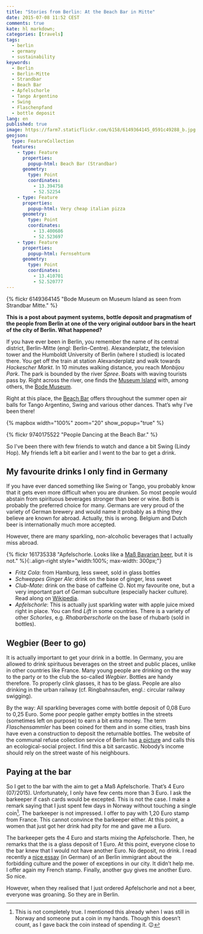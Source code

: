 ```yaml
---
title: "Stories from Berlin: At the Beach Bar in Mitte"
date: 2015-07-08 11:52 CEST
comments: true
kate: hl markdown;
categories: [travels]
tags:
  - berlin
  - germany
  - sustainability
keywords:
  - Berlin
  - Berlin-Mitte
  - Strandbar
  - Beach Bar
  - Apfelschorle
  - Tango Argentino
  - Swing
  - Flaschenpfand
  - bottle deposit
lang: en
published: true
image: https://farm7.staticflickr.com/6158/6149364145_0591c49288_b.jpg
geojson:
  type: FeatureCollection
  features:
    - type: Feature
      properties:
        popup-html: Beach Bar (Strandbar)
      geometry:
        type: Point
        coordinates:
          - 13.394758
          - 52.52254
    - type: Feature
      properties:
        popup-html: Very cheap italian pizza
      geometry:
        type: Point
        coordinates:
          - 13.400686
          - 52.523697
    - type: Feature
      properties:
        popup-html: Fernsehturm
      geometry:
        type: Point
        coordinates:
          - 13.410701
          - 52.520777
---
```


{% flickr 6149364145 "Bode Museum on Museum Island as seen from Strandbar Mitte." %}

**This is a post about payment systems, bottle deposit and pragmatism of the people from Berlin at one of the very original outdoor bars in the heart of the city of Berlin. What happened?**

If you have ever been in Berlin, you remember the name of its central district, Berlin-Mitte (engl: Berlin-Centre). Alexanderplatz, the television tower and the Humboldt University of Berlin (where I studied) is located there. You get off the train at station Alexanderplatz and walk towards *Hackescher Markt*. In 10 minutes walking distance, you reach *Monbijou Park*. The park is bounded by the river *Spree*. Boats with waving tourists pass by. Right across the river, one finds the [Museum Island] with, among others, the [Bode Museum].

[Museum Island]: https://en.wikipedia.org/wiki/Museum_Island
[Bode Museum]: https://en.wikipedia.org/wiki/Bode_Museum

Right at this place, the [Beach Bar] offers throughout the summer open air balls for Tango Argentino, Swing and various other dances. That’s why I’ve been there!

[Beach Bar]: http://www.strandbar-mitte.de/strandbar/index.html

<!--more-->

{% mapbox width="100%" zoom="20" show_popup="true" %}

{% flickr 9740175522 "People Dancing at the Beach Bar." %}

So I've been there with few friends to watch and dance a bit Swing (Lindy Hop). My friends left a bit earlier and I went to the bar to get a drink.

## My favourite drinks I only find in Germany

If you have ever danced something like Swing or Tango, you probably know that it gets even more difficult when you are drunken. So most people would abstain from spirituous beverages stronger than beer or wine. Both is probably the preferred choice for many. Germans are very proud of the variety of German brewery and would name it probably as a thing they believe are known for abroad. Actually, this is wrong. Belgium and Dutch beer is internationally much more accepted.

However, there are many sparkling, non-alcoholic beverages that I actually miss abroad.


{% flickr 161735338 "Apfelschorle. Looks like a <a href='https://en.wikipedia.org/wiki/Ma%C3%9F'>Maß Bavarian beer</a>, but it is not." %}{:.align-right style="width:100%; max-width: 300px;"}

- *Fritz Cola*: from Hamburg, less sweet, sold in glass bottles
- *Schweppes Ginger Ale*: drink on the base of ginger, less sweet
- *Club-Mate*: drink on the base of caffeine :wink:. Not my favourite one, but a very important part of German subculture (especially hacker culture). Read along on [Wikipedia](https://en.wikipedia.org/wiki/Club-Mate).
- *Apfelschorle*: This is actually just sparkling water with apple juice mixed right in place. You can find *Lift* in some countries. There is a variety of other *Schorles*, e.g. *Rhabarberschorle* on the base of rhubarb (sold in bottles).

## Wegbier (Beer to go)

It is actually important to get your drink in a bottle. In Germany, you are allowed to drink spirituous beverages on the street and public places, unlike in other countries like France. Many young people are drinking on the way to the party or to the club the so-called *Wegbier*. Bottles are handy therefore. To properly clink glasses, it has to be glass. People are also drinking in the urban railway (cf. Ringbahnsaufen, engl.: circular railway swigging).

By the way: All sparkling beverages come with bottle deposit of 0,08 Euro to 0,25 Euro. Some poor people gather empty bottles in the streets (sometimes left on purpose) to earn a bit extra money. The term *Flaschensammler* has been coined for them and in some cities, trash bins have even a construction to deposit the returnable bottles. The website of the communal refuse collection service of Berlin has [a picture](http://www.bsr.de/17520.html) and calls this an ecological-social project. I find this a bit sarcastic. Nobody’s income should rely on the street waste of his neighbours.

## Paying at the bar

So I get to the bar with the aim to get a Maß Apfelschorle. That’s 4 Euro (07/2015). Unfortunately, I only have few cents more than 3 Euro. I ask the barkeeper if cash cards would be excepted. This is not the case. I make a remark saying that I just spent few days in Norway without touching a single coin[^1]. The barkeeper is not impressed. I offer to pay with 1,20 Euro stamp from France. This cannot convince the barkeeper either. At this point, a women that just got her drink had pity for me and gave me a Euro.

The barkeeper gets the 4 Euro and starts mixing the Apfelschorle. Then, he remarks that the is a glass deposit of 1 Euro. At this point, everyone close to the bar knew that I would not have another Euro. No deposit, no drink. I read recently a [nice essay](https://www.taz.de/Verbotskultur-in-Deutschland/!159520/) (in German) of an Berlin immigrant about the forbidding culture and the power of exceptions in our city. It didn’t help me. I offer again my French stamp. Finally, another guy gives me another Euro. So nice.

However, when they realised that I just ordered Apfelschorle and not a beer,
everyone was groaning. So they are in Berlin.

[^1]: This is not completely true. I mentioned this already when I was still in Norway and someone put a coin in my hands. Though this doesn’t count, as I gave back the coin instead of spending it. :wink:
